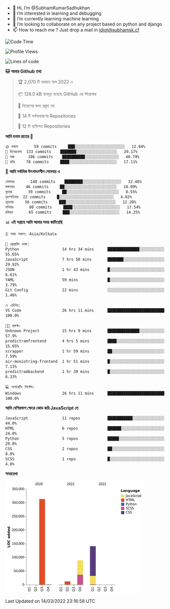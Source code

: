 - 👋 Hi, I’m @SubhamKumarSadhukhan
- 👀 I’m interested in learning and debugging
- 🌱 I’m currently learning machine learning
- 💞️ I’m looking to collaborate on any project based on python and django
- 📫 How to reach me ?
      Just drop a mail in idiot@subhamsk.cf

<!---
SubhamKumarSadhukhan/SubhamKumarSadhukhan is a ✨ special ✨ repository because its `README.md` (this file) appears on your GitHub profile.
You can click the Preview link to take a look at your changes.
--->


<!--START_SECTION:waka-->
![Code Time](http://img.shields.io/badge/Code%20Time-263%20hrs%2047%20mins-blue)

![Profile Views](http://img.shields.io/badge/%E0%A6%AA%E0%A7%8D%E0%A6%B0%E0%A7%8B%E0%A6%AB%E0%A6%BE%E0%A6%87%E0%A6%B2%20%E0%A6%A6%E0%A6%B0%E0%A7%8D%E0%A6%B6%E0%A6%A8-0-blue)

![Lines of code](https://img.shields.io/badge/%E0%A6%B9%E0%A7%8D%E0%A6%AF%E0%A6%BE%E0%A6%B2%E0%A7%8B%20%E0%A6%93%E0%A6%AF%E0%A6%BC%E0%A6%BE%E0%A6%B0%E0%A7%8D%E0%A6%B2%E0%A7%8D%E0%A6%A1%20%E0%A6%A5%E0%A7%87%E0%A6%95%E0%A7%87%20%E0%A6%86%E0%A6%AE%E0%A6%BF%20%E0%A6%B2%E0%A6%BF%E0%A6%96%E0%A7%87%E0%A6%9B%E0%A6%BF-557%20Thousand%20%E0%A6%95%E0%A7%8B%E0%A6%A1%E0%A7%87%E0%A6%B0%20%E0%A6%B2%E0%A6%BE%E0%A6%87%E0%A6%A8-blue)

**🐱 আমার Github তথ্য** 

> 🏆 2,070 টি অবদান সাল 2022 এ
 > 
> 📦 126.0 kB ব্যবহৃত হয়েছে GitHub এর স্টরেজের 
 > 
> 🚫 নিয়োগের জন্য প্রস্তুত নয়
 > 
> 📜 14 টি সর্বসাধারণের Repositories 
 > 
> 🔑 12 টি ব্যক্তিগত Repositories  
 > 
**আমি হলাম রাতের 🦉** 

```text
🌞 সকাল       59 commits     ███░░░░░░░░░░░░░░░░░░░░░░   12.94% 
🌆 দিনেরবেলা  133 commits    ███████░░░░░░░░░░░░░░░░░░   29.17% 
🌃 সন্ধা      186 commits    ██████████░░░░░░░░░░░░░░░   40.79% 
🌙 রাত্রি     78 commits     ████░░░░░░░░░░░░░░░░░░░░░   17.11%

```
📅 **আমি সর্বাধিক উৎপাদনশীল সোমবার এ** 

```text
সোমবার       148 commits    ████████░░░░░░░░░░░░░░░░░   32.46% 
মঙ্গলবার     46 commits     ██░░░░░░░░░░░░░░░░░░░░░░░   10.09% 
বুধবার       39 commits     ██░░░░░░░░░░░░░░░░░░░░░░░   8.55% 
বৃহস্পতিবার  22 commits     █░░░░░░░░░░░░░░░░░░░░░░░░   4.82% 
শুক্রবার     56 commits     ███░░░░░░░░░░░░░░░░░░░░░░   12.28% 
শনিবার       80 commits     ████░░░░░░░░░░░░░░░░░░░░░   17.54% 
রবিবার       65 commits     ███░░░░░░░░░░░░░░░░░░░░░░   14.25%

```


📊 **এই সপ্তাহে আমি আমার সময় কাটিয়েছি** 

```text
⌚︎ সময় অঞ্চল: Asia/Kolkata

💬 প্রোগ্রামিং ভাষা: 
Python                   14 hrs 34 mins      ██████████████░░░░░░░░░░░   55.65% 
JavaScript               7 hrs 50 mins       ███████░░░░░░░░░░░░░░░░░░   29.92% 
JSON                     1 hr 43 mins        █░░░░░░░░░░░░░░░░░░░░░░░░   6.61% 
YAML                     59 mins             █░░░░░░░░░░░░░░░░░░░░░░░░   3.79% 
Git Config               22 mins             ░░░░░░░░░░░░░░░░░░░░░░░░░   1.46%

🔥 এডিটর: 
VS Code                  26 hrs 11 mins      █████████████████████████   100.0%

🐱‍💻 প্রকল্ম: 
Unknown Project          15 hrs 9 mins       ██████████████░░░░░░░░░░░   57.9% 
predictramfrontend       4 hrs 5 mins        ████░░░░░░░░░░░░░░░░░░░░░   15.65% 
scrapper                 1 hr 59 mins        ██░░░░░░░░░░░░░░░░░░░░░░░   7.59% 
air-moniotring-frontend  1 hr 51 mins        █░░░░░░░░░░░░░░░░░░░░░░░░   7.13% 
predictrambackend        1 hr 39 mins        █░░░░░░░░░░░░░░░░░░░░░░░░   6.33%

💻 অপারেটিং সিস্টেম: 
Windows                  26 hrs 11 mins      █████████████████████████   100.0%

```

**আমি বেশিরভাগ ক্ষেত্রে কোড করি JavaScript তে** 

```text
JavaScript               11 repos            ███████████░░░░░░░░░░░░░░   44.0% 
HTML                     6 repos             ██████░░░░░░░░░░░░░░░░░░░   24.0% 
Python                   5 repos             █████░░░░░░░░░░░░░░░░░░░░   20.0% 
CSS                      2 repos             ██░░░░░░░░░░░░░░░░░░░░░░░   8.0% 
SCSS                     1 repo              █░░░░░░░░░░░░░░░░░░░░░░░░   4.0%

```


**সময়রেখা**

![Chart not found](https://raw.githubusercontent.com/SubhamKumarSadhukhan/SubhamKumarSadhukhan/main/charts/bar_graph.png) 


 Last Updated on 14/03/2022 23:16:58 UTC
<!--END_SECTION:waka-->
